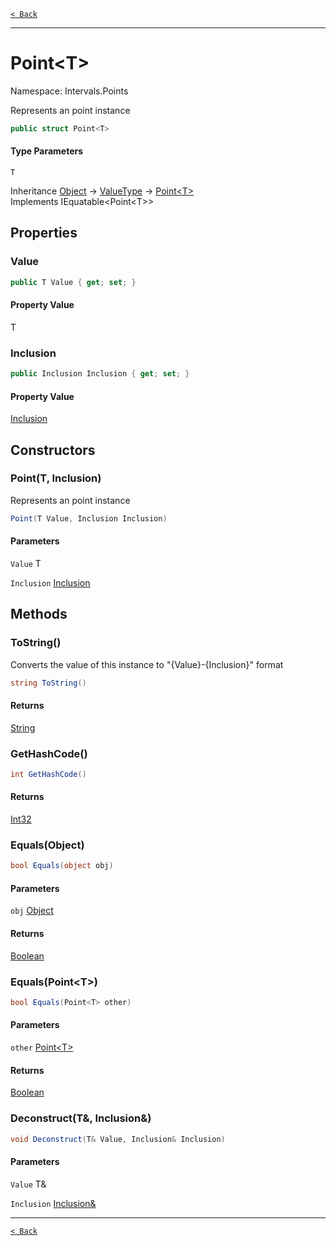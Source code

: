 [`< Back`](./)

---

# Point&lt;T&gt;

Namespace: Intervals.Points

Represents an point instance

```csharp
public struct Point<T>
```

#### Type Parameters

`T`<br>

Inheritance [Object](https://docs.microsoft.com/en-us/dotnet/api/system.object) → [ValueType](https://docs.microsoft.com/en-us/dotnet/api/system.valuetype) → [Point&lt;T&gt;](intervals.points.point-1)<br>
Implements IEquatable&lt;Point&lt;T&gt;&gt;

## Properties

### **Value**

```csharp
public T Value { get; set; }
```

#### Property Value

T<br>

### **Inclusion**

```csharp
public Inclusion Inclusion { get; set; }
```

#### Property Value

[Inclusion](intervals.points.inclusion)<br>

## Constructors

### **Point(T, Inclusion)**

Represents an point instance

```csharp
Point(T Value, Inclusion Inclusion)
```

#### Parameters

`Value` T<br>

`Inclusion` [Inclusion](intervals.points.inclusion)<br>

## Methods

### **ToString()**

Converts the value of this instance to "{Value}-{Inclusion}" format

```csharp
string ToString()
```

#### Returns

[String](https://docs.microsoft.com/en-us/dotnet/api/system.string)<br>

### **GetHashCode()**

```csharp
int GetHashCode()
```

#### Returns

[Int32](https://docs.microsoft.com/en-us/dotnet/api/system.int32)<br>

### **Equals(Object)**

```csharp
bool Equals(object obj)
```

#### Parameters

`obj` [Object](https://docs.microsoft.com/en-us/dotnet/api/system.object)<br>

#### Returns

[Boolean](https://docs.microsoft.com/en-us/dotnet/api/system.boolean)<br>

### **Equals(Point&lt;T&gt;)**

```csharp
bool Equals(Point<T> other)
```

#### Parameters

`other` [Point&lt;T&gt;](intervals.points.point-1)<br>

#### Returns

[Boolean](https://docs.microsoft.com/en-us/dotnet/api/system.boolean)<br>

### **Deconstruct(T&, Inclusion&)**

```csharp
void Deconstruct(T& Value, Inclusion& Inclusion)
```

#### Parameters

`Value` T&<br>

`Inclusion` [Inclusion&](intervals.points.inclusion&)<br>

---

[`< Back`](./)
